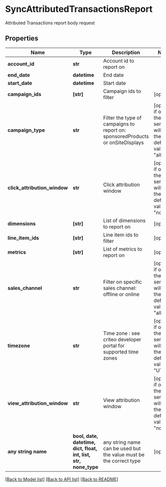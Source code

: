 # SyncAttributedTransactionsReport

Attributed Transactions report body request

## Properties
Name | Type | Description | Notes
------------ | ------------- | ------------- | -------------
**account_id** | **str** | Account id to report on | 
**end_date** | **datetime** | End date | 
**start_date** | **datetime** | Start date | 
**campaign_ids** | **[str]** | Campaign ids to filter | [optional] 
**campaign_type** | **str** | Filter the type of campaigns to report on: sponsoredProducts or onSiteDisplays | [optional]  if omitted the server will use the default value of "all"
**click_attribution_window** | **str** | Click attribution window | [optional]  if omitted the server will use the default value of "none"
**dimensions** | **[str]** | List of dimensions to report on | [optional] 
**line_item_ids** | **[str]** | Line item ids to filter | [optional] 
**metrics** | **[str]** | List of metrics to report on | [optional] 
**sales_channel** | **str** | Filter on specific sales channel: offline or online | [optional]  if omitted the server will use the default value of "all"
**timezone** | **str** | Time zone : see criteo developer portal for supported time zones | [optional]  if omitted the server will use the default value of "UTC"
**view_attribution_window** | **str** | View attribution window | [optional]  if omitted the server will use the default value of "none"
**any string name** | **bool, date, datetime, dict, float, int, list, str, none_type** | any string name can be used but the value must be the correct type | [optional]

[[Back to Model list]](../README.md#documentation-for-models) [[Back to API list]](../README.md#documentation-for-api-endpoints) [[Back to README]](../README.md)


